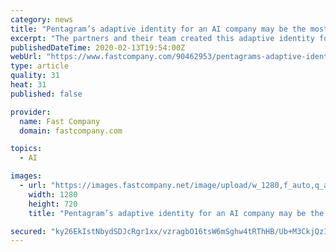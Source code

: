 ```yaml
---
category: news
title: "Pentagram’s adaptive identity for an AI company may be the most meta branding ever"
excerpt: "The partners and their team created this adaptive identity for Berkeley-based company Covariant, which developed a piece of AI software called the Covariant Brain to teach robots new skills in the logistics space. The “how” of this AI learning process starts to get a little in the weeds, but basically, it relies on what the company calls ..."
publishedDateTime: 2020-02-13T19:54:00Z
webUrl: "https://www.fastcompany.com/90462953/pentagrams-adaptive-identity-for-an-ai-company-may-be-the-most-meta-branding-ever"
type: article
quality: 31
heat: 31
published: false

provider:
  name: Fast Company
  domain: fastcompany.com

topics:
  - AI

images:
  - url: "https://images.fastcompany.net/image/upload/w_1280,f_auto,q_auto,fl_lossy/wp-cms/uploads/2020/02/14-90462953-pentagram-covariant-rebrand.jpg"
    width: 1280
    height: 720
    title: "Pentagram’s adaptive identity for an AI company may be the most meta branding ever"

secured: "ky26EkIstNbydSDJcRgr1xx/vzragbO16tsW6mSghw4tRThHB/Ub+M3CkjQzIFgyLDvFlBZj/7KEjsuaqVcYWYOXFVh4YPFWz5IW8Y3L7syPM4x7otYNqAf8AQy8XJfqGReYAznp+/Ur4pOY+3CjOE/+u/MPpemk5KcvmPNv8O8MHlbTlh1shq6cdM7mipPLnO0vIyZJvPlOHgMBIxUTRY2sHnFE5ksrVpWxkIJmfcOb37xeDC8Yfjd5RBkPWFGkhMO5Cio/hBr6uWFrNzoobYz5xQmW2EQU8viT8G574EcfI1J1+THNFMWq7E7Ib4bJ;swOEmJzqUDdgVroO34Bj9Q=="
---
```


